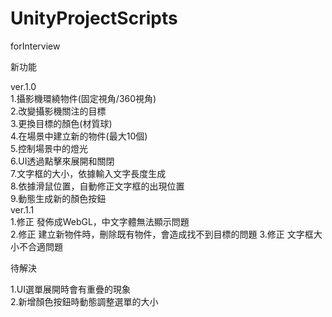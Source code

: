 # UnityProjectScripts
forInterview 

新功能

ver.1.0\
1.攝影機環繞物件(固定視角/360視角)\
2.改變攝影機關注的目標\
3.更換目標的顏色(材質球)\
4.在場景中建立新的物件(最大10個)\
5.控制場景中的燈光\
6.UI透過點擊來展開和關閉\
7.文字框的大小，依據輸入文字長度生成\
8.依據滑鼠位置，自動修正文字框的出現位置\
9.動態生成新的顏色按鈕\
ver.1.1\
1.修正 發佈成WebGL，中文字體無法顯示問題\
2.修正 建立新物件時，刪除既有物件，會造成找不到目標的問題
3.修正 文字框大小不合適問題

待解決

1.UI選單展開時會有重疊的現象\
2.新增顏色按鈕時動態調整選單的大小
